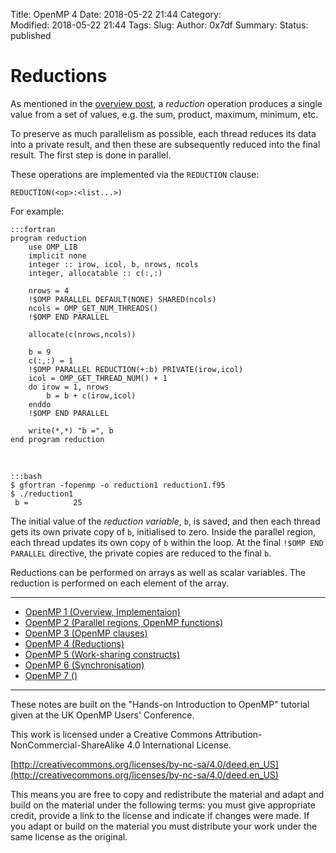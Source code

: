 Title: OpenMP 4
Date: 2018-05-22 21:44
Category:  
Modified: 2018-05-22 21:44
Tags: 
Slug: 
Author: 0x7df
Summary: 
Status: published

# Reductions

As mentioned in the [overview post](), a *reduction* operation produces a
single value from a set of values, e.g. the sum, product, maximum, minimum,
etc.

To preserve as much parallelism as possible, each thread reduces its data into a
private result, and then these are subsequently reduced into the final result.
The first step is done in parallel.

These operations are implemented via the `REDUCTION` clause:

    REDUCTION(<op>:<list...>)

For example:

    :::fortran
    program reduction
        use OMP_LIB
        implicit none
        integer :: irow, icol, b, nrows, ncols
        integer, allocatable :: c(:,:)

        nrows = 4
        !$OMP PARALLEL DEFAULT(NONE) SHARED(ncols)
        ncols = OMP_GET_NUM_THREADS()
        !$OMP END PARALLEL

        allocate(c(nrows,ncols))

        b = 9
        c(:,:) = 1
        !$OMP PARALLEL REDUCTION(+:b) PRIVATE(irow,icol)
        icol = OMP_GET_THREAD_NUM() + 1
        do irow = 1, nrows
            b = b + c(irow,icol)
        enddo
        !$OMP END PARALLEL

        write(*,*) "b =", b
    end program reduction
&nbsp;

    :::bash
    $ gfortran -fopenmp -o reduction1 reduction1.f95
    $ ./reduction1
     b =          25

The initial value of the *reduction variable*, `b`, is saved, and then each
thread gets its own private copy of `b`, initialised to zero. Inside the
parallel region, each thread updates its own copy of `b` within the loop. At
the final `!$OMP END PARALLEL` directive, the private copies are reduced to the
final `b`.

Reductions can be performed on arrays as well as scalar variables. The
reduction is performed on each element of the array.

<hr/>

- [OpenMP 1 (Overview, Implementaion)]({filename}openmp-1.md)
- [OpenMP 2 (Parallel regions, OpenMP functions)]({filename}openmp-2.md)
- [OpenMP 3 (OpenMP clauses)]({filename}openmp-3.md)
- [OpenMP 4 (Reductions)]({filename}openmp-4.md)
- [OpenMP 5 (Work-sharing constructs)]({filename}openmp-5.md)
- [OpenMP 6 (Synchronisation)]({filename}openmp-6.md)
- [OpenMP 7 ()]({filename}openmp-7.md)

<hr/>

These notes are built on the "Hands-on Introduction to OpenMP" tutorial given at the UK OpenMP Users' Conference.

This work is licensed under a Creative Commons Attribution-NonCommercial-ShareAlike 4.0 International License.

[http://creativecommons.org/licenses/by-nc-sa/4.0/deed.en_US](http://creativecommons.org/licenses/by-nc-sa/4.0/deed.en_US)

This means you are free to copy and redistribute the material and adapt and build on the
material under the following terms: you must give appropriate credit, provide a link to the license and indicate if changes were made. If you adapt or build on the material you must distribute your work under the same license as the original.
